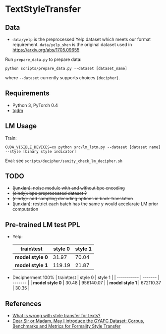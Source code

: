 # TextStyleTransfer

## Data

* `data/yelp` is the preprocessed Yelp dataset which meets our format requirement. `data/yelp_shen` is the original dataset used in https://arxiv.org/abs/1705.09655

Run `prepare_data.py` to prepare data:

```shell
python scripts/prepare_data.py --dataset [dataset_name]
```
where `--dataset` currently supports choices `{decipher}`.

## Requirements
* Python 3, PyTorch 0.4
* [tqdm](https://github.com/tqdm/tqdm)

## LM Usage
Train:
```shell
CUDA_VISIBLE_DEVICES=xx python src/lm_lstm.py --dataset [dataset name] --style [binary style indicator]
```

Eval: see `scripts/decipher/sanity_check_lm_decipher.sh`

## TODO

* ~~(junxian): noise module with and without bpe encoding~~
* ~~(cindy): bpe preprocessed dataset ?~~
* ~~(cindy): add sampling decoding options in back-translation~~
* (junxian): restrict each batch has the same y would accelarate LM prior computation


## Pre-trained LM test PPL
* Yelp:

  | train\test | style 0 | style 1 |
  | ----------- | ------- | ------- |
  | **model style 0** | 31.97   | 70.04   |
  | **model style 1** | 119.19  | 21.87   |

* Decipherment 100%
  | train\test | style 0 | style 1 |
  | ----------- | ------- | ------- |
  | **model style 0** | 30.48  | 956140.07  |
  | **model style 1** | 672110.37  | 30.35   |
  


## References
* [What is wrong with style transfer for texts?](https://arxiv.org/abs/1808.04365)
* [Dear Sir or Madam, May I introduce the GYAFC Dataset: Corpus, Benchmarks and Metrics for Formality Style Transfer](https://arxiv.org/abs/1803.06535)
